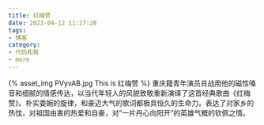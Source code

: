 ```yaml
---
title: 红梅赞
date: 2023-04-12 11:27:28
tags:
- 博客
category:
- 代码和我
- more
---
```

{% asset_img PVyvAB.jpg This is 红梅赞 %}
重庆籍青年演员肖战用他的磁性嗓音和细腻的情感传达，以当代年轻人的风貌致敬重新演绎了这首经典歌曲《红梅赞》。朴实委婉的旋律，和豪迈大气的歌词都极具恒久的生命力。表达了对家乡的热忱，对祖国由衷的热爱和自豪，对“一片丹心向阳开”的英雄气概的钦佩之情。